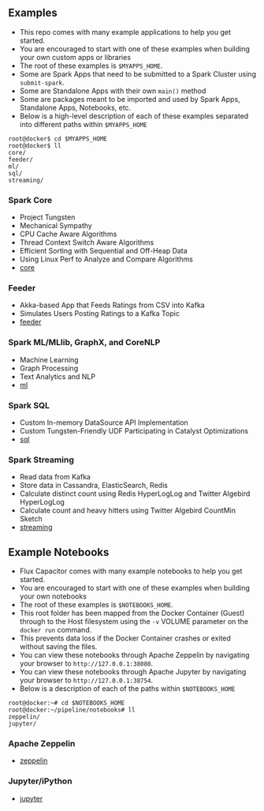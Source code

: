## Examples
* This repo comes with many example applications to help you get started.
* You are encouraged to start with one of these examples when building your own custom apps or libraries
* The root of these examples is `$MYAPPS_HOME`.
* Some are Spark Apps that need to be submitted to a Spark Cluster using `submit-spark`.
* Some are Standalone Apps with their own `main()` method
* Some are packages meant to be imported and used by Spark Apps, Standalone Apps, Notebooks, etc.
* Below is a high-level description of each of these examples separated into different paths within `$MYAPPS_HOME`
```
root@docker$ cd $MYAPPS_HOME
root@docker$ ll
core/        
feeder/      
ml/         
sql/        
streaming/
```

### Spark Core
* Project Tungsten
* Mechanical Sympathy 
* CPU Cache Aware Algorithms
* Thread Context Switch Aware Algorithms
* Efficient Sorting with Sequential and Off-Heap Data
* Using Linux Perf to Analyze and Compare Algorithms
* [core]()

### Feeder
* Akka-based App that Feeds Ratings from CSV into Kafka
* Simulates Users Posting Ratings to a Kafka Topic
* [feeder]()

### Spark ML/MLlib, GraphX, and CoreNLP
* Machine Learning
* Graph Processing
* Text Analytics and NLP
* [ml]() 

### Spark SQL
* Custom In-memory DataSource API Implementation 
* Custom Tungsten-Friendly UDF Participating in Catalyst Optimizations
* [sql]()

### Spark Streaming
* Read data from Kafka
* Store data in Cassandra, ElasticSearch, Redis
* Calculate distinct count using Redis HyperLogLog and Twitter Algebird HyperLogLog
* Calculate count and heavy hitters using Twitter Algebird CountMin Sketch
* [streaming]()

## Example Notebooks
* Flux Capacitor comes with many example notebooks to help you get started.
* You are encouraged to start with one of these examples when building your own notebooks
* The root of these examples is `$NOTEBOOKS_HOME`.
* This root folder has been mapped from the Docker Container (Guest) through to the Host filesystem using the `-v` VOLUME parameter on the `docker run` command.  
* This prevents data loss if the Docker Container crashes or exited without saving the files.
* You can view these notebooks through Apache Zeppelin by navigating your browser to `http://127.0.0.1:38080`.
* You can view these notebooks through Apache Jupyter by navigating your browser to `http://127.0.0.1:38754`.
* Below is a description of each of the paths within `$NOTEBOOKS_HOME`
```
root@docker:~# cd $NOTEBOOKS_HOME
root@docker:~/pipeline/notebooks# ll
zeppelin/       
jupyter/        
```

### Apache Zeppelin 
* [zeppelin]()

### Jupyter/iPython
* [jupyter]()
 